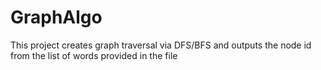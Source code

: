 # GraphAlgo

This project creates graph traversal via DFS/BFS and outputs the node id from the list of words provided in the file
